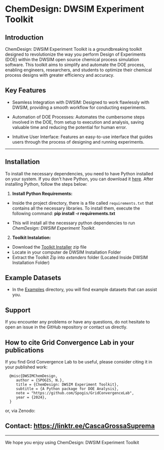 
# ChemDesign: DWSIM Experiment Toolkit

## Introduction

ChemDesign: DWSIM Experiment Toolkit is a groundbreaking toolkit designed to revolutionize the way you perform Design of Experiments (DOE) within the DWSIM open source chemical process simulation software. This toolkit aims to simplify and automate the DOE process, enabling engineers, researchers, and students to optimize their chemical process designs with greater efficiency and accuracy.

## Key Features
* Seamless Integration with DWSIM: Designed to work flawlessly with DWSIM, providing a smooth workflow for conducting experiments.

* Automation of DOE Processes: Automates the cumbersome steps involved in the DOE, from setup to execution and analysis, saving valuable time and reducing the potential for human error.

* Intuitive User Interface: Features an easy-to-use interface that guides users through the process of designing and running experiments.

---

## Installation

To install the necessary dependencies, you need to have Python installed on your system. If you don't have Python, you can download it [here](https://www.python.org/downloads/). After installing Python, follow the steps below:

1. **Install Python Requirements:**

* Inside the project directory, there is a file called `requirements.txt` that contains all the necessary libraries. To install them, execute the following command: **pip install -r requirements.txt**

* This will install all the necessary python dependencies to run *ChemDesign: DWSIM Experiment Toolkit*.


2. **Toolkit Instalation:**
* Download the [Toolkit Installer](https://github.com/Spogis/DWSIMChemDesign/tree/master/Toolkit%20Installer) zip file
* Locate in your computer de DWSIM Installation Folder
* Extract the Toolkit Zip into *extenders* folder (Located Inside DWSIM Installation Folder)

## Example Datasets

* In the [Examples](https://github.com/Spogis/DWSIMChemDesign/tree/master/Examples) directory, you will find example datasets that can assist you.

## Support

If you encounter any problems or have any questions, do not hesitate to open an issue in the GitHub repository or contact us directly.

## How to cite Grid Convergence Lab in your publications

If you find Grid Convergence Lab to be useful, please consider citing it in your published work:

      @misc{DWSIMChemDesign,
         author = {SPOGIS, N.},
         title = {ChemDesign: DWSIM Experiment Toolkit},
         subtitle = {A Python package for DOE Analysis},
         note = "https://github.com/Spogis/GridConvergenceLab",
         year = {2024},
      }

or, via Zenodo:

## Contact: https://linktr.ee/CascaGrossaSuprema

---

We hope you enjoy using ChemDesign: DWSIM Experiment Toolkit
